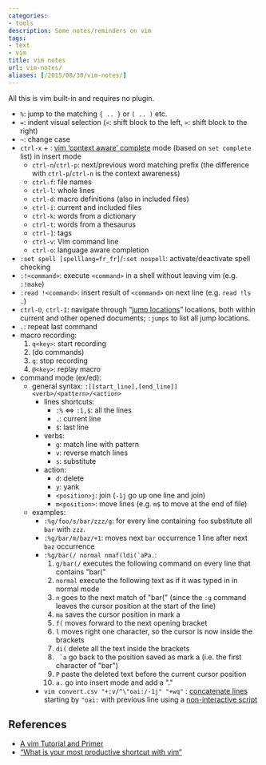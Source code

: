 ```yaml
---
categories:
- tools
description: Some notes/reminders on vim
tags:
- text
- vim
title: vim notes
url: vim-notes/
aliases: [/2015/08/30/vim-notes/]
---
```


All this is vim built-in and requires no plugin.

* `%`: jump to the matching `{ .. }` or `( .. )` etc.
* `=`: indent visual selection (`<`: shift block to the left, `>`: shift block to the right)
* `~`: change case
* `ctrl-x` + : [vim ‘context aware’ complete](https://www.youtube.com/watch?v=3TX3kV3TICU) mode (based on `set complete` list) in insert mode
    * `ctrl-n`/`ctrl-p`: next/previous word matching prefix (the difference with `ctrl-p`/`ctrl-n` is the context awareness)
    * `ctrl-f`: file names
    * `ctrl-l`: whole lines
    * `ctrl-d`: macro definitions (also in included files)
    * `ctrl-i`: current and included files
    * `ctrl-k`: words from a dictionary
    * `ctrl-t`: words from a thesaurus
    * `ctrl-]`: tags
    * `ctrl-v`: Vim command line
    * `ctrl-o`: language aware completion
* `:set spell [spelllang=fr_fr]`/`:set nospell`: activate/deactivate spell checking
* `:!<command>`: execute `<command>` in a shell without leaving vim (e.g. `:!make`)
* `:read !<command>`: insert result of `<command>` on next line (e.g. `read !ls .`)
* `ctrl-O`, `ctrl-I`: navigate through “[jump locations](http://vim.wikia.com/wiki/Jumping_to_previously_visited_locations)” locations, both within current and other opened documents; `:jumps` to list all jump locations.
* `.`: repeat last command
* macro recording:
    1. `q<key>`: start recording
    2. (do commands)
    3. `q`: stop recording
    4. `@<key>`: replay macro
* command mode (ex/ed):
    * general syntax: `:[[start_line],[end_line]]<verb>/<pattern>/<action>`
        * lines shortcuts:
            * `:%` ⇔  `:1,$`: all the lines
            * `.`: current line
            * `$`: last line
        * verbs:
            * `g`: match line with pattern
            * `v`: reverse match lines
            * `s`: substitute
        * action:
            * `d`: delete
            * `y`: yank
            * `<position>j`: join (`-1j` go up one line and join)
            * `m<position>`: move lines (e.g. `m$` to move at the end of file)
    * examples:
        * `:%g/foo/s/bar/zzz/g`: for every line containing `foo` substitute all `bar` with `zzz`.
        * `:%g/bar/m/baz/+1`: moves next `bar` occurrence 1 line after next `baz` occurrence
        * ``:%g/bar(/ normal nmaf(ldi(`aPa.``:
            1. `g/bar(/`  executes the following command on every line that contains "bar("
            1. `normal`   execute the following text as if it was typed in in normal mode
            1. `n`        goes to the next match of "bar(" (since the `:g` command leaves the cursor position at the start of the line)
            1. `ma`       saves the cursor position in mark a
            1. `f(`       moves forward to the next opening bracket
            1. `l`        moves right one character, so the cursor is now inside the brackets
            1. `di(`      delete all the text inside the brackets
            1. `` `a``     go back to the position saved as mark a (i.e. the first character of "bar")
            1. `P`        paste the deleted text before the current cursor position
            1. `a.`       go into insert mode and add a "."
        * `vim convert.csv "+:v/^\"oai:/-1j" "+wq"` : [concatenate lines](http://superuser.com/a/565566/218469) starting by `"oai:` with previous line using a [non-interactive script](http://unix.stackexchange.com/a/14226)


## References

* [A vim Tutorial and Primer](https://danielmiessler.com/study/vim/)
* [“What is your most productive shortcut with vim”](http://stackoverflow.com/questions/1218390/what-is-your-most-productive-shortcut-with-vim)
